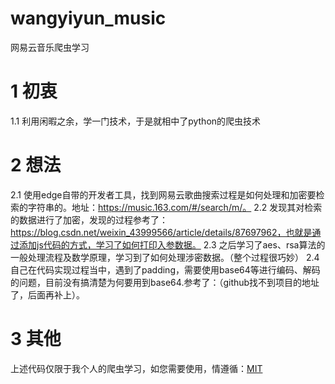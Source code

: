 # wangyiyun_music
网易云音乐爬虫学习

# 1 初衷
1.1  利用闲暇之余，学一门技术，于是就相中了python的爬虫技术

# 2 想法
2.1 使用edge自带的开发者工具，找到网易云歌曲搜索过程是如何处理和加密要检索的字符串的。地址：https://music.163.com/#/search/m/。
2.2 发现其对检索的数据进行了加密，发现的过程参考了：https://blog.csdn.net/weixin_43999566/article/details/87697962，也就是通过添加js代码的方式，学习了如何打印入参数据。
2.3 之后学习了aes、rsa算法的一般处理流程及数学原理，学习到了如何处理涉密数据。（整个过程很巧妙）
2.4 自己在代码实现过程当中，遇到了padding，需要使用base64等进行编码、解码的问题，目前没有搞清楚为何要用到base64.参考了：（github找不到项目的地址了，后面再补上）。

# 3 其他
上述代码仅限于我个人的爬虫学习，如您需要使用，情遵循：[MIT](https://github.com/darknessomi/musicbox/blob/master/LICENSE)
